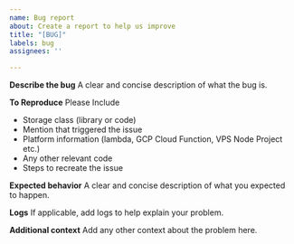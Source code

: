 ```yaml
---
name: Bug report
about: Create a report to help us improve
title: "[BUG]"
labels: bug
assignees: ''

---
```


**Describe the bug**
A clear and concise description of what the bug is.

**To Reproduce**
Please Include
- Storage class (library or code)
- Mention that triggered the issue
- Platform information (lambda, GCP Cloud Function, VPS Node Project etc.)
- Any other relevant code
- Steps to recreate the issue

**Expected behavior**
A clear and concise description of what you expected to happen.

**Logs**
If applicable, add logs to help explain your problem.

**Additional context**
Add any other context about the problem here.
